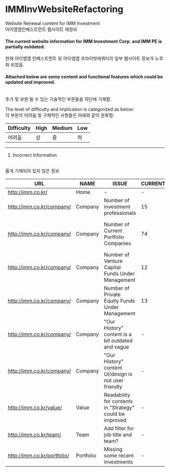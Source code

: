 # IMMInvWebsiteRefactoring
Website Renewal content for IMM Investment
<br>
아이엠엠인베스트먼트 웹사이트 재정비

<h4>The current website information for IMM Investment Corp. and IMM PE is partially outdated. </h4>
현재 아이엠엠 인베스트먼트 및 아이엠엠 프라이빗에쿼티의 일부 웹사이트 정보가 노후화 되었음.
<br>
<h4>Attached below are some content and functional features which could be updated and improved. </h4>
<br>
추가 및 보완 될 수 있는 기술적인 부문들을 하단에 기재함. 
<br>

The level of difficulty and implication is categorized as below:
<br>
각 부분의 어려움 및 구체적인 사항들은 아래와 같이 분류함:

Difficulty  | High | Medium | Low 
--- | --- | --- | ---
어려움 | 상| 중 | 하 |

---

1. Incorrect Information 
<br>
옳게 기재되어 있지 않은 정보 
<br>

URL  | NAME | ISSUE | CURRENT | PROPOSED
--- | --- | --- | --- | ---
http://imm.co.kr/ | Home| - | - | - |
http://imm.co.kr/company/ | Company| Number of investment professionals | 15 | 20 (Counted from Teams Page) |
http://imm.co.kr/company/ | Company| Number of Current Portfolio Companies | 74 | 113 (Counted from Portfolio Page, filtered) + 1 (Orum Therapeutics?) |
http://imm.co.kr/company/ | Company| Number of Venture Capital Funds Under Management | 12 | 8? (The VC) |
http://imm.co.kr/company/ | Company| Number of Private Equity Funds Under Management | 13 | 12? (The VC) |
http://imm.co.kr/company/ | Company| "Our History" content is a bit outdated and vague | - | - |
http://imm.co.kr/company/ | Company| "Our History" content UI/design is not user friendly | - | - |
http://imm.co.kr/value/ | Value| Readability for contents in "Strategy" could be improved  | - | - |
http://imm.co.kr/team/ | Team| Add filter for job title and team? | - | - |
http://imm.co.kr/portfolio/ | Portfolio| Missing some recent investments | - | Add Orum Therapeutics |
